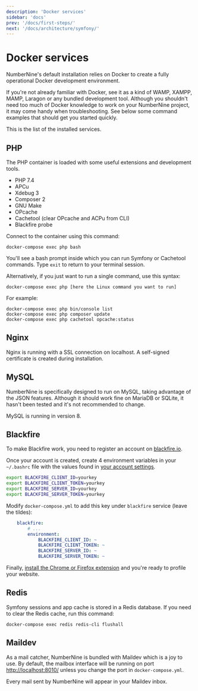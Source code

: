 ```yaml
---
description: 'Docker services'
sidebar: 'docs'
prev: '/docs/first-steps/'
next: '/docs/architecture/symfony/'
---
```


# Docker services

NumberNine's default installation relies on Docker to create a fully operational Docker development environment.

If you're not already familiar with Docker, see it as a kind of WAMP, XAMPP, MAMP, Laragon or any bundled development tool.
Although you shouldn't need too much of Docker knowledge to work on your NumberNine project, it may come handy when
troubleshooting. See below some command examples that should get you started quickly.

This is the list of the installed services.

## PHP

The PHP container is loaded with some useful extensions and development tools.

* PHP 7.4
* APCu
* Xdebug 3
* Composer 2
* GNU Make
* OPcache
* Cachetool (clear OPcache and ACPu from CLI)
* Blackfire probe

Connect to the container using this command:
```
docker-compose exec php bash
```

You'll see a bash prompt inside which you can run Symfony or Cachetool commands. Type `exit` to return to your terminal session.

Alternatively, if you just want to run a single command, use this syntax:
```
docker-compose exec php [here the Linux command you want to run]
```
For example:
```
docker-compose exec php bin/console list
docker-compose exec php composer update
docker-compose exec php cachetool opcache:status
```

## Nginx

Nginx is running with a SSL connection on localhost.
A self-signed certificate is created during installation.

## MySQL

NumberNine is specifically designed to run on MySQL, taking advantage of the JSON features.
Although it should work fine on MariaDB or SQLite, it hasn't been tested and it's not recommended to change.

MySQL is running in version 8.

## Blackfire

To make Blackfire work, you need to register an account on [blackfire.io](https://blackfire.io).

Once your account is created, create 4 environment variables in your `~/.bashrc` file with the
values found in [your account settings](https://blackfire.io/my/settings/credentials).

```bash
export BLACKFIRE_CLIENT_ID=yourkey
export BLACKFIRE_CLIENT_TOKEN=yourkey
export BLACKFIRE_SERVER_ID=yourkey
export BLACKFIRE_SERVER_TOKEN=yourkey
```

Modify `docker-compose.yml` to add this key under `blackfire` service (leave the tildes):
```yaml
    blackfire:
        # ...
        environment:
            BLACKFIRE_CLIENT_ID: ~
            BLACKFIRE_CLIENT_TOKEN: ~
            BLACKFIRE_SERVER_ID: ~
            BLACKFIRE_SERVER_TOKEN: ~
```

Finally, [install the Chrome or Firefox extension](https://blackfire.io/docs/profiling-cookbooks/profiling-http-via-browser)
and you're ready to profile your website.

## Redis

Symfony sessions and app cache is stored in a Redis database. If you need to clear the Redis cache, run this command:
```
docker-compose exec redis redis-cli flushall
```

## Maildev

As a mail catcher, NumberNine is bundled with Maildev which is a joy to use.
By default, the mailbox interface will be running on port [http://localhost:8010/](http://localhost:8010/)
unless you change the port in `docker-compose.yml`.

Every mail sent by NumberNine will appear in your Maildev inbox.
